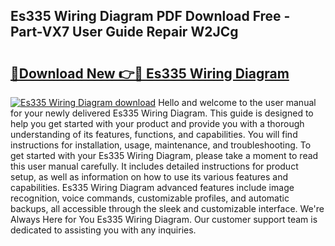 ## Es335 Wiring Diagram PDF Download Free - Part-VX7 User Guide Repair W2JCg

# <h2><a href="http://dfs8b5.blite.top/?on=Es335+Wiring+Diagram">🔗Download New 👉🔴 Es335 Wiring Diagram</a></h2>

[![Es335 Wiring Diagram download](https://i.imgur.com/lujVjoI.png)](http://dfs8b5.blite.top/?on=Es335+Wiring+Diagram)
Hello and welcome to the user manual for your newly delivered Es335 Wiring Diagram. This guide is designed to help you get started with your product and provide you with a thorough understanding of its features, functions, and capabilities. You will find instructions for installation, usage, maintenance, and troubleshooting. To get started with your Es335 Wiring Diagram, please take a moment to read this user manual carefully. It includes detailed instructions for product setup, as well as information on how to use its various features and capabilities. Es335 Wiring Diagram advanced features include image recognition, voice commands, customizable profiles, and automatic backups, all accessible through the sleek and customizable interface. We're Always Here for You Es335 Wiring Diagram. Our customer support team is dedicated to assisting you with any inquiries.
